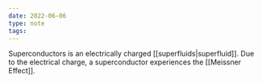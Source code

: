 ```yaml
---
date: 2022-06-06
type: note  
tags: 
---
```


Superconductors is an electrically charged [[superfluids|superfluid]]. Due to the electrical charge, a superconductor experiences the [[Meissner Effect]].
